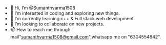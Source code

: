 - 👋 Hi, I’m @Sumanthvarma1508
- 👀 I’m interested in coding and exploring new things.
- 🌱 I’m currently learning  c++ & Full stack web development.
- 💞️ I’m looking to collaborate on new projects.
- 📫 How to reach me through mail"sumanthvarma1508@gmail.com",whatsapp me on "6304554842".

<!---
Sumanthvarma1508/Sumanthvarma1508 is a ✨ special ✨ repository because its `README.md` (this file) appears on your GitHub profile.
You can click the Preview link to take a look at your changes.
--->

